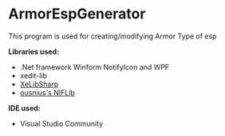 # ArmorEspGenerator
This program is used for creating/modifying Armor Type of esp


**Libraries used:**
* .Net framework Winform NotifyIcon and WPF
* xedit-lib
* [XeLibSharp](https://github.com/nam3less/XeLibSharp)
* [ousnius's NIFLib](https://github.com/ousnius/BodySlide-and-Outfit-Studio/tree/dev/lib/NIF)

**IDE used:**
  
* Visual Studio Community
